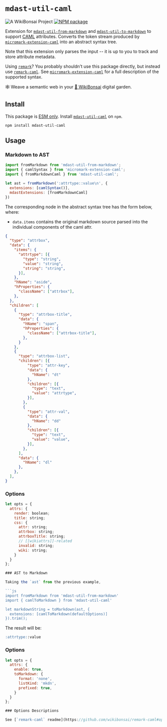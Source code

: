# `mdast-util-caml`

![[A WikiBonsai Project](https://github.com/wikibonsai/wikibonsai)](https://img.shields.io/badge/%F0%9F%8E%8B-A%20WikiBonsai%20Project-brightgreen)
[![NPM package](https://img.shields.io/npm/v/mdast-util-caml)](https://npmjs.org/package/mdast-util-caml)

Extension for [`mdast-util-from-markdown`](https://github.com/syntax-tree/mdast-util-from-markdown) and
[`mdast-util-to-markdown`](https://github.com/syntax-tree/mdast-util-to-markdown) to support [CAML](https://github.com/wikibonsai/caml) attributes.  Converts the token stream produced by [`micromark-extension-caml`](https://github.com/wikibonsai/remark-caml/tree/master/micromark-extension-caml) into an abstract syntax tree.  

Note that this extension only parses the input -- it is up to you to track and store attribute metadata.

Using [`remark`](https://github.com/remarkjs/remark)?  You probably shouldn’t use this package directly, but instead use [`remark-caml`](https://github.com/wikibonsai/remark-caml/tree/master/remark-caml).  See [`micromark-extension-caml`](https://github.com/wikibonsai/remark-caml/tree/master/micromark-extension-caml) for a full description of the supported syntax.


🕸 Weave a semantic web in your [🎋 WikiBonsai](https://github.com/wikibonsai/wikibonsai) digital garden.

## Install

This package is [ESM only](https://gist.github.com/sindresorhus/a39789f98801d908bbc7ff3ecc99d99c). Install [`mdast-util-caml`]() on `npm`.

```
npm install mdast-util-caml
```

## Usage

### Markdown to AST

```javascript
import fromMarkdown from 'mdast-util-from-markdown';
import { camlSyntax } from 'micromark-extension-caml';
import { fromMarkdownCaml } from 'mdast-util-caml';

let ast = fromMarkdown(':attrtype::value\n', {
  extensions: [camlSyntax()],
  mdastExtensions: [fromMarkdownCaml]
})
```

The corresponding node in the abstract syntax tree has the form below, where:

* `data.items` contains the original markdown source parsed into the individual components of the caml attr.

```json
{
  "type": "attrbox",
  "data": {
    "items": {
      "attrtype": [{
        "type": "string",
        "value": "string",
        "string": "string",
      }],
    },
    "hName": "aside",
    "hProperties": {
      "className": ["attrbox"],
    },
  },
  "children": [
    {
      "type": "attrbox-title",
      "data": {
        "hName": "span",
        "hProperties": {
          "className": ["attrbox-title"],
        },
      }
    },
    {
      "type": "attrbox-list",
      "children": [{
          "type": "attr-key",
          "data": {
            "hName": "dt"
          },
          "children": [{
            "type": "text",
            "value": "attrtype",
          }],
        },
        {
          "type": "attr-val",
          "data": {
            "hName": "dd"
          },
          "children": [{
            "type": "text",
            "value": "value",
          }],
        },
      ],
      "data": {
        "hName": "dl"
      },
    },
  ],
}
```


### Options

```js
let opts = {
  attrs: {
    render: boolean;
    title: string;
    css: {
      attr: string;
      attrbox: string;
      attrboxTitle: string;
      // [[wikiattrs]]-related
      invalid: string;
      wiki: string;
    }
  }
};

### AST to Markdown

Taking the `ast` from the previous example,

```js
import fromMarkdown from 'mdast-util-from-markdown'
import { camlToMarkdown } from 'mdast-util-caml'

let markdownString = toMarkdown(ast, {
  extensions: [camlToMarkdown(defaultOptions)]
}).trim();
```

The result will be:

```markdown
:attrtype::value
```

### Options

```js
let opts = {
  attrs: {
    enable: true,
    toMarkdown: {
      format: 'none',
      listKind: 'mkdn',
      prefixed: true,
    }
  }
};

### Options Descriptions

See [`remark-caml` readme](https://github.com/wikibonsai/remark-caml#options-descriptions) for option descriptions.
